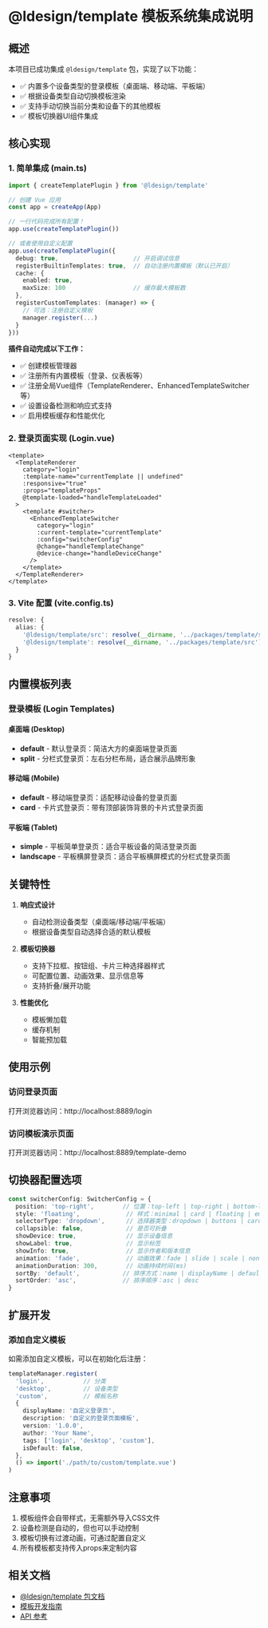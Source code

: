 # @ldesign/template 模板系统集成说明

## 概述

本项目已成功集成 `@ldesign/template` 包，实现了以下功能：
- ✅ 内置多个设备类型的登录模板（桌面端、移动端、平板端）
- ✅ 根据设备类型自动切换模板渲染
- ✅ 支持手动切换当前分类和设备下的其他模板
- ✅ 模板切换器UI组件集成

## 核心实现

### 1. 简单集成 (main.ts)

```typescript
import { createTemplatePlugin } from '@ldesign/template'

// 创建 Vue 应用
const app = createApp(App)

// 一行代码完成所有配置！
app.use(createTemplatePlugin())

// 或者使用自定义配置
app.use(createTemplatePlugin({
  debug: true,                     // 开启调试信息
  registerBuiltinTemplates: true,  // 自动注册内置模板（默认已开启）
  cache: {
    enabled: true,
    maxSize: 100                   // 缓存最大模板数
  },
  registerCustomTemplates: (manager) => {
    // 可选：注册自定义模板
    manager.register(...)
  }
}))
```

**插件自动完成以下工作：**
- ✅ 创建模板管理器
- ✅ 注册所有内置模板（登录、仪表板等）
- ✅ 注册全局Vue组件（TemplateRenderer、EnhancedTemplateSwitcher等）
- ✅ 设置设备检测和响应式支持
- ✅ 启用模板缓存和性能优化

### 2. 登录页面实现 (Login.vue)

```vue
<template>
  <TemplateRenderer 
    category="login" 
    :template-name="currentTemplate || undefined" 
    :responsive="true"
    :props="templateProps" 
    @template-loaded="handleTemplateLoaded"
  >
    <template #switcher>
      <EnhancedTemplateSwitcher 
        category="login" 
        :current-template="currentTemplate" 
        :config="switcherConfig"
        @change="handleTemplateChange" 
        @device-change="handleDeviceChange" 
      />
    </template>
  </TemplateRenderer>
</template>
```

### 3. Vite 配置 (vite.config.ts)

```typescript
resolve: {
  alias: {
    '@ldesign/template/src': resolve(__dirname, '../packages/template/src'),
    '@ldesign/template': resolve(__dirname, '../packages/template/src'),
  }
}
```

## 内置模板列表

### 登录模板 (Login Templates)

#### 桌面端 (Desktop)
- **default** - 默认登录页：简洁大方的桌面端登录页面
- **split** - 分栏式登录页：左右分栏布局，适合展示品牌形象

#### 移动端 (Mobile)  
- **default** - 移动端登录页：适配移动设备的登录页面
- **card** - 卡片式登录页：带有顶部装饰背景的卡片式登录页面

#### 平板端 (Tablet)
- **simple** - 平板简单登录页：适合平板设备的简洁登录页面
- **landscape** - 平板横屏登录页：适合平板横屏模式的分栏式登录页面

## 关键特性

1. **响应式设计**
   - 自动检测设备类型（桌面端/移动端/平板端）
   - 根据设备类型自动选择合适的默认模板

2. **模板切换器**
   - 支持下拉框、按钮组、卡片三种选择器样式
   - 可配置位置、动画效果、显示信息等
   - 支持折叠/展开功能

3. **性能优化**
   - 模板懒加载
   - 缓存机制
   - 智能预加载

## 使用示例

### 访问登录页面
打开浏览器访问：http://localhost:8889/login

### 访问模板演示页面  
打开浏览器访问：http://localhost:8889/template-demo

## 切换器配置选项

```typescript
const switcherConfig: SwitcherConfig = {
  position: 'top-right',        // 位置：top-left | top-right | bottom-left | bottom-right
  style: 'floating',             // 样式：minimal | card | floating | embedded
  selectorType: 'dropdown',      // 选择器类型：dropdown | buttons | cards
  collapsible: false,            // 是否可折叠
  showDevice: true,              // 显示设备信息
  showLabel: true,               // 显示标签
  showInfo: true,                // 显示作者和版本信息
  animation: 'fade',             // 动画效果：fade | slide | scale | none
  animationDuration: 300,        // 动画持续时间(ms)
  sortBy: 'default',            // 排序方式：name | displayName | default | custom
  sortOrder: 'asc',             // 排序顺序：asc | desc
}
```

## 扩展开发

### 添加自定义模板

如需添加自定义模板，可以在初始化后注册：

```typescript
templateManager.register(
  'login',           // 分类
  'desktop',         // 设备类型
  'custom',          // 模板名称
  {
    displayName: '自定义登录页',
    description: '自定义的登录页面模板',
    version: '1.0.0',
    author: 'Your Name',
    tags: ['login', 'desktop', 'custom'],
    isDefault: false,
  },
  () => import('./path/to/custom/template.vue')
)
```

## 注意事项

1. 模板组件会自带样式，无需额外导入CSS文件
2. 设备检测是自动的，但也可以手动控制
3. 模板切换有过渡动画，可通过配置自定义
4. 所有模板都支持传入props来定制内容

## 相关文档

- [@ldesign/template 包文档](../packages/template/README.md)
- [模板开发指南](../packages/template/docs/development.md)
- [API 参考](../packages/template/docs/api.md)